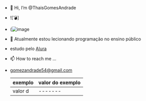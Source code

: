 - 👋 Hi, I’m @ThaisGomesAndrade

- ![💣]
- (![image](https://github.com/user-attachments/assets/b9593142-ebe4-4b5c-b2b6-aa501c75181a)

  
- 🌱 Atualmente estou lecionando programação no ensino público
- estudo pelo [Alura](https://cursos.alura.com.br/dashboard)
  
- 📫 How to reach me ...

- gomezandrade54@gmail.com

  exemplo | valor do exemplo
  --------| -------
  valor d |-------
